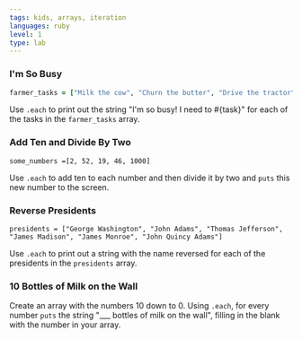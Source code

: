 ```yaml
---
tags: kids, arrays, iteration
languages: ruby
level: 1
type: lab
---
```

### I'm So Busy
```ruby
farmer_tasks = ["Milk the cow", "Churn the butter", "Drive the tractor", "Peel potatoes", "Plant the corn"]
```
Use `.each` to print out the string "I'm so busy! I need to #{task}" for each of the tasks in the `farmer_tasks` array.

### Add Ten and Divide By Two
```
some_numbers =[2, 52, 19, 46, 1000]
```
Use `.each` to add ten to each number and then divide it by two and `puts` this new number to the screen. 

### Reverse Presidents
 ```
 presidents = ["George Washington", "John Adams", "Thomas Jefferson", "James Madison", "James Monroe", "John Quincy Adams"]
 ```

Use `.each` to print out a string with the name reversed for each of the presidents in the `presidents` array.

### 10 Bottles of Milk on the Wall
Create an array with the numbers 10 down to 0. Using `.each`, for every number `puts` the string "___ bottles of milk on the wall", filling in the blank with the number in your array.
